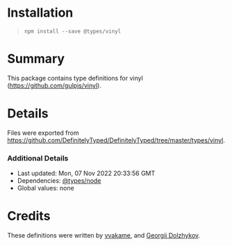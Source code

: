 # Installation
> `npm install --save @types/vinyl`

# Summary
This package contains type definitions for vinyl (https://github.com/gulpjs/vinyl).

# Details
Files were exported from https://github.com/DefinitelyTyped/DefinitelyTyped/tree/master/types/vinyl.

### Additional Details
 * Last updated: Mon, 07 Nov 2022 20:33:56 GMT
 * Dependencies: [@types/node](https://npmjs.com/package/@types/node)
 * Global values: none

# Credits
These definitions were written by [vvakame](https://github.com/vvakame), and [Georgii Dolzhykov](https://github.com/thorn0).
